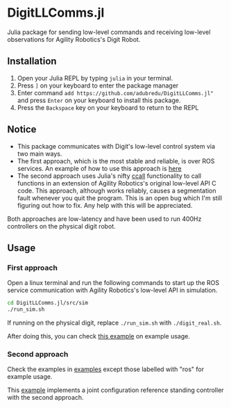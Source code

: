 # DigitLLComms.jl

Julia package for sending low-level commands and receiving low-level observations for Agility Robotics's Digit Robot.

## Installation
1. Open your Julia REPL by typing  `julia` in your terminal.
2. Press `]` on your keyboard to enter the package manager
3. Enter command `add https://github.com/adubredu/DigitLLComms.jl"` and press 
`Enter` on your keyboard to install this package.
4. Press the `Backspace` key on your keyboard to return to the REPL


## Notice
- This package communicates with Digit's low-level control system via two main ways. 
- The first approach, which is the most stable and reliable, is over ROS services. An example of how to use this approach is [here](examples/test_ros_observation.jl)
- The second approach uses Julia's nifty [ccall](https://docs.julialang.org/en/v1/manual/calling-c-and-fortran-code/) functionality to call functions in an extension of Agility Robotics's original low-level API C code. This approach, although works reliably, causes a segmentation fault whenever you quit the program. This is an open bug which I'm still figuring out how to fix. Any help with this will be appreciated.

Both approaches are low-latency and have been used to run 400Hz controllers on the physical digit robot.

## Usage
### First approach
 Open a linux terminal and run the following commands to start up the ROS service communication with Agility Robotics's low-level API in simulation.

```bash
cd DigitLLComms.jl/src/sim
./run_sim.sh
```
If running on the physical digit, replace `./run_sim.sh` with `./digit_real.sh`.

After doing this, you can check [this example](examples/test_ros_observation.jl) on example usage.

### Second approach
Check the examples in [examples](examples) except those labelled with "ros" for example usage. 

This [example](examples/standing_controller.jl) implements a joint configuration reference standing controller with the second approach.